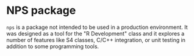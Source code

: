 # NPS package

`nps` is a package not intended to be used in a production environment. It was designed as a tool for the "R Development" class and it explores a number of features like S4 classes, C/C++ integration, or unit testing in addition to some programming tools.


